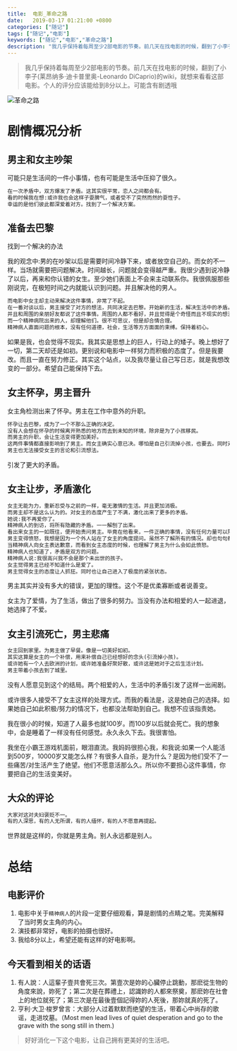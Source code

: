 ```yaml
---
title:  电影_革命之路
date:   2019-03-17 01:21:00 +0800
categories: ["随记"]
tags: ["随记","电影"]
keywords: ["随记","电影","革命之路"]
description: "我几乎保持着每周至少2部电影的节奏。前几天在找电影的时候，翻到了小李子(莱昂纳多·迪卡普里奥-Leonardo DiCaprio)的wiki，就想来看看这部电影。个人的评分应该能给到8分以上。可能含有剧透哦"
---
```



> 我几乎保持着每周至少2部电影的节奏。前几天在找电影的时候，翻到了小李子(莱昂纳多·迪卡普里奥-Leonardo DiCaprio)的wiki，就想来看看这部电影。个人的评分应该能给到8分以上。可能含有剧透哦


![革命之路](/images/lines/革命之路.jpeg)

剧情概况分析
===
男主和女主吵架
---
可能只是生活间的一件小事情，也有可能是生活中压抑了很久。  

```python
在一次矛盾中，双方爆发了矛盾。这其实很平常，恋人之间都会有。  
看的时候我在想:或许我也会这样子耍脾气，或者受不了突然而然的耍性子。  
幸运的是他们彼此都深爱着对方。找到了一个解决方案。  
```

准备去巴黎
---
找到一个解决的办法  

我的观念中:男的在吵架以后是需要时间冷静下来，或者放空自己的。而女的不一样。当场就需要把问题解决。时间越长，问题就会变得越严重。我很少遇到说冷静了以后，再来和你认错的女生。至少她们表面上不会来主动联系你。我很佩服那些刚说完，在极短时间之内就能认识到问题。并且解决他的男人。  

```python
而电影中女主却主动来解决这件事情，非常了不起。
在一番对谈以后，男主接受了对方的想法，共同决定去巴黎。开始新的生活，解决生活中的矛盾。
并且和周围的亲朋好友都说了这件事情。周围的人都不看好，并且觉得是个奇怪而且不现实的想法。
而一个精神病院出来的人，却理解他们。很不可思议，但是却合情合理。
精神病人直面问题的根本，没有任何道德，社会，生活等方方面面的束缚。保持着初心。
```

如果是我，也会觉得不现实。我其实是思想上的巨人，行动上的矮子。晚上想好了一切，第二天却还是如初。更别说和电影中一样努力而积极的态度了。但是我要改。而且一直在努力修正。其实这个站点，以及我尽量让自己写日志，就是我想改变的一部分。希望自己能保持下去。  

女主怀孕，男主晋升
---
女主角检测出来了怀孕。男主在工作中意外的升职。  

```python
怀孕让去巴黎，成为了一个不那么正确的决定。
没有人会想在怀孕的时候离开熟悉的地方而去到未知的环境，除非是为了小孩移民。
而男主的升职，会让生活变得更加美好。
这两件事情都直接影响到了男主。而女主确实心意已决。哪怕是自己引流掉小孩，也要去。同时对于男主的动摇，心存愤怒。
男主也无法接受女主的言论和引流想法。
```

引发了更大的矛盾。


女主让步，矛盾激化
---
```python
女主无能为力，重新忍受与之前的一样，毫无激情的生活。并且更加消极。
而男主却不是这么认为的。对女主的态度产生了不满，激化出来了更多的矛盾。
她说:我不再爱你了。
精神病人的到访，将所有隐藏的矛盾。一一解刨了出来。
看出来女主的一如既往，便开始责问男主。毕竟在他看来，一件正确的事情，没有任何力量可以阻挡。
男主变得愤怒，我想是因为一个外人站在了女主的角度提问。虽然不了解所有的情况。却也句句都很直白，一针见血。
当精神病人向女主表达歉意，而看到女主态度的时候，也理解了男主为什么会如此愤怒。
精神病人也知道了，矛盾是双方的问题。
精神病人说:我很高兴我不会是那个未出世的孩子。
女主觉得男主已经不知道什么是爱了。
男主觉得女主的态度让人抓狂。同时也让自己进入了极度的紧张状态。
```

男主其实并没有多大的错误，更加的理性。这个不是优柔寡断或者说善变。  

女主为了爱情，为了生活，做出了很多的努力。当没有办法和相爱的人一起进退，她选择了不爱。

女主引流死亡，男主悲痛
---
```python
女主回到家里。为男主做了早餐。像是一切美好如初。
其实这算是女主的一个补偿，用来补偿自己已经想好的念头(引流掉小孩)。
或许她有一个人去欧洲的计划，或许她准备好聚好散，或许这是她对于之后生活计划。
男主带着小孩去到了城里。
```

没有人愿意见到这个的结局。两个相爱的人，生活中的矛盾引发了这样一出闹剧。  

或许很多人接受不了女主这样的处理方式。而我的看法是，这是她自己的选择。如果她自己如此积极/努力的情况下，也都没法帮助到自己。我想不应该指责她。  

我在很小的时候，知道了人最多也就100岁。而100岁以后就会死亡。我的想象中，会是睡着了一样没有任何感觉。永久永久下去。我很害怕。  

我坐在小霸王游戏机面前，眼泪直流。我妈妈很担心我，和我说:如果一个人能活到500岁，10000岁又能怎么样？有很多人自杀，是为什么？是因为他们受不了一些痛苦/对生活产生了绝望。他们不愿意活那么久。所以你不要担心这件事情，你要把自己的生活变美好。


大众的评论
---
```python
大家对这对夫妇褒贬不一。
有的人深思，有的人无所谓，有的人缅怀，有的人不愿意再提起。
```

世界就是这样的，你就是男主角。别人永远都是别人。


总结
===
电影评价
---

1. 电影中关于`精神病人`的片段一定要仔细观看，算是剧情的点睛之笔。完美解释了当时男女主角的内心。
2. 演技都非常好，电影的拍摄也很好。
3. 我给8分以上，希望还能有这样的好电影啊。


今天看到相关的话语
---

1. 有人說：人這輩子壹共會死三次。第壹次是妳的心臟停止跳動，那麽從生物的角度來說，妳死了；第二次是在葬禮上，認識妳的人都來祭奠，那麽妳在社會上的地位就死了；第三次是在最後壹個記得妳的人死後，那妳就真的死了。
2. 亨利·大卫·梭罗曾言：大部分人过着默默而绝望的生活，带着心中尚存的歌谣，走进坟墓。（Most men lead lives of quiet desperation and go to the grave with the song still in them.)

> 好好消化一下这个电影，让自己拥有更美好的生活吧。